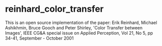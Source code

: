 # reinhard_color_transfer
This is an open source implementation of the paper: Erik Reinhard, Michael Ashikhmin, Bruce Gooch and Peter Shirley, 'Color Transfer between Images', IEEE CG&amp;A special issue on Applied Perception, Vol 21, No 5, pp 34-41, September - October 2001
